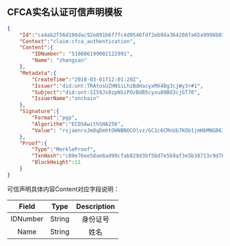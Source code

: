 ## CFCA实名认证可信声明模板

```json
{
	"Id":"ca4ab2f56d106dac92e891b6f7fc4d9546fdf2eb94a364208fa65a9996b03ba0",
	"Context":"claim:cfca_authentication",
	"Content":{
		"IDNumber": "510806199002122991",
		"Name": "zhangsan"
	},
	"Metadata":{
		"CreateTime":"2018-03-01T12:01:20Z",
		"Issuer":"did:ont:TRAtosUZHNSiLhzBdHacyxMX4Bg3cjWy3r#1",
		"Subject":"did:ont:SI59Js0zpNSiPOzBdB5cyxu80BO3cjGT70",
		"IssuerName":"onchain"
	},
	"Signature":{
		"Format":"pgp",
		"Algorithm":"ECDSAwithSHA256",
		"Value": "rsjaenrxJm8qDmhtOHNBNOCOlvz/GC1c6CMnUb7KOb1jmHbMNGB63VXhtKflwSggyu1cVBK14/0t7qELqIrNmQ=="
	},
	"Proof":{
		"Type":"MerkleProof",
		"TxnHash":"c89e76ee58ae6ad99cfab829d3bf5bd7e5b9af3e5b38713c9d76ef2dcba2c8e0",
		"BlockHeight":11
	}
}
```

可信声明具体内容Content对应字段说明：

| Field     |     Type |   Description   |
| :--------------: | :--------:| :------: |
|    IDNumber|   String|  身份证号  |
|    Name|   String|  姓名  |
